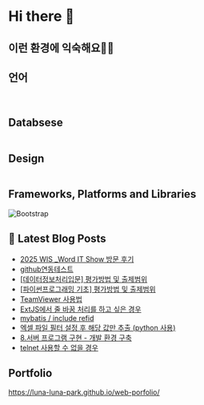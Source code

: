 # Hi there 👋

## 이런 환경에 익숙해요✍🏼


## 언어

<p>
  <img alt="" src= "https://img.shields.io/badge/JavaScript-F7DF1E?style=flat-square&logo=JavaScript&logoColor=white"/> 
  <img alt="" src= "https://img.shields.io/badge/TypeScript-black?logo=typescript&logoColor=blue"/>  
</p>

## Databsese
<img alt="" src="https://img.shields.io/badge/mysql-4479A1.svg?style=for-the-badge&logo=mysql&logoColor=white"/>

## Design
<img alt="" src="https://img.shields.io/badge/figma-%23F24E1E.svg?style=for-the-badge&logo=figma&logoColor=white"/>

## Frameworks, Platforms and Libraries
<img alt="Bootstrap" src="https://img.shields.io/badge/bootstrap-%238511FA.svg?style=for-the-badge&logo=bootstrap&logoColor=white)">
<img alt="" src="">
<img alt="" src="">
<img alt="" src="">
<img alt="" src="">
<img alt="" src="">
<img alt="" src="">
<img alt="" src="">
<img alt="" src="">


## 📕 Latest Blog Posts

<ul><li><a href='https://hellolunaworld.tistory.com/43' target='_blank'>2025 WIS _Word IT Show  방문 후기</a></li><li><a href='https://hellolunaworld.tistory.com/42' target='_blank'>github연동테스트</a></li><li><a href='https://hellolunaworld.tistory.com/41' target='_blank'>[데이터정보처리입문] 평가방법 및 출제범위</a></li><li><a href='https://hellolunaworld.tistory.com/39' target='_blank'>[파이썬프로그래밍 기초] 평가방법 및 출제범위</a></li><li><a href='https://hellolunaworld.tistory.com/33' target='_blank'>TeamViewer 사용법</a></li><li><a href='https://hellolunaworld.tistory.com/13' target='_blank'>ExtJS에서 줄 바꿈 처리를 하고 싶은 경우</a></li><li><a href='https://hellolunaworld.tistory.com/12' target='_blank'>mybatis / include refid</a></li><li><a href='https://hellolunaworld.tistory.com/11' target='_blank'>엑셀 파일 필터 설정 후 해당 값만 추출 (python 사용)</a></li><li><a href='https://hellolunaworld.tistory.com/9' target='_blank'>8.서버 프로그램 구현 - 개발 환경 구축</a></li><li><a href='https://hellolunaworld.tistory.com/8' target='_blank'>telnet 사용할 수 없을 경우</a></li></ul>


## Portfolio
https://luna-luna-park.github.io/web-porfolio/
